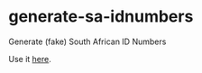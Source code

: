# generate-sa-idnumbers
Generate (fake) South African ID Numbers

Use it [here](https://dopekid30.github.io/-generate-sa-idnumbers/).
